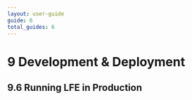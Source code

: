 ```yaml
---
layout: user-guide
guide: 6
total_guides: 6
---
```

# 9 Development & Deployment

## 9.6 Running LFE in Production
